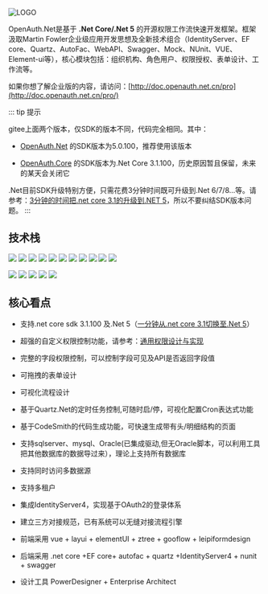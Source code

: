 ![LOGO](/logocore.png "1.png")

OpenAuth.Net是基于 **.Net Core/.Net 5** 的开源权限工作流快速开发框架。框架汲取Martin Fowler企业级应用开发思想及全新技术组合（IdentityServer、EF core、Quartz、AutoFac、WebAPI、Swagger、Mock、NUnit、VUE、Element-ui等），核心模块包括：组织机构、角色用户、权限授权、表单设计、工作流等。

如果你想了解企业版的内容，请访问：[http://doc.openauth.net.cn/pro](http://doc.openauth.net.cn/pro/)

::: tip 提示

gitee上面两个版本，仅SDK的版本不同，代码完全相同。其中：

* [OpenAuth.Net](https://gitee.com/dotnetchina/OpenAuth.Net) 的SDK版本为5.0.100，推荐使用该版本

* [OpenAuth.Core](https://gitee.com/yubaolee/OpenAuth.Core) 的SDK版本为.Net Core 3.1.100，历史原因暂且保留，未来的某天会关闭它

.Net目前SDK升级特别方便，只需花费3分钟时间既可升级到.Net 6/7/8...等。请参考：[3分钟的时间把.net core 3.1的升级到.NET 5](https://www.cnblogs.com/yubaolee/p/Net3ToNet5.html)，所以不要纠结SDK版本问题。
:::


## 技术栈

![](https://img.shields.io/badge/release-2.0-blue)
![](https://img.shields.io/badge/.net%20core-3.1.100-blue)
![](https://img.shields.io/badge/.Net-5.0-blue)
![](https://img.shields.io/badge/IdentityServer4-3.0.1-blue)
![](https://img.shields.io/badge/quartz-3.0.7-blue)
![](https://img.shields.io/badge/Autofac-5.1.2-blue)
![](https://img.shields.io/badge/NUnit-3.12-blue)
![](https://img.shields.io/badge/SwaggerUI-OAS%203.0-blue)
![](https://img.shields.io/badge/Moq-4.13-blue)
![](https://img.shields.io/badge/log4net-2.0.8-blue)
![](https://img.shields.io/badge/AutoMapper-9.0-blue)

![](https://img.shields.io/badge/vue-2.6.10-brightgreen)
![](https://img.shields.io/badge/element--ui-2.10.1-brightgreen)
![](https://img.shields.io/badge/node-%3E%3D14.0-brightgreen)
![](https://img.shields.io/badge/npm-6.14-brightgreen)
![](https://img.shields.io/badge/layui-2.5.6-brightgreen)

## 核心看点

* 支持.net core sdk 3.1.100 及.Net 5（[一分钟从.net core 3.1切换至.Net 5](https://www.cnblogs.com/yubaolee/p/Net3ToNet5.html)）

* 超强的自定义权限控制功能，请参考：[通用权限设计与实现](https://www.cnblogs.com/yubaolee/p/DataPrivilege.html)

* 完整的字段权限控制，可以控制字段可见及API是否返回字段值

* 可拖拽的表单设计  

* 可视化流程设计  

* 基于Quartz.Net的定时任务控制,可随时启/停，可视化配置Cron表达式功能

* 基于CodeSmith的代码生成功能，可快速生成带有头/明细结构的页面

* 支持sqlserver、mysql、Oracle(已集成驱动,但无Oracle脚本，可以利用工具把其他数据库的数据导过来），理论上支持所有数据库

* 支持同时访问多数据源

* 支持多租户

* 集成IdentityServer4，实现基于OAuth2的登录体系

* 建立三方对接规范，已有系统可以无缝对接流程引擎

* 前端采用 vue + layui + elementUI + ztree + gooflow + leipiformdesign

* 后端采用 .net core +EF core+ autofac + quartz +IdentityServer4 + nunit + swagger

* 设计工具 PowerDesigner + Enterprise Architect





